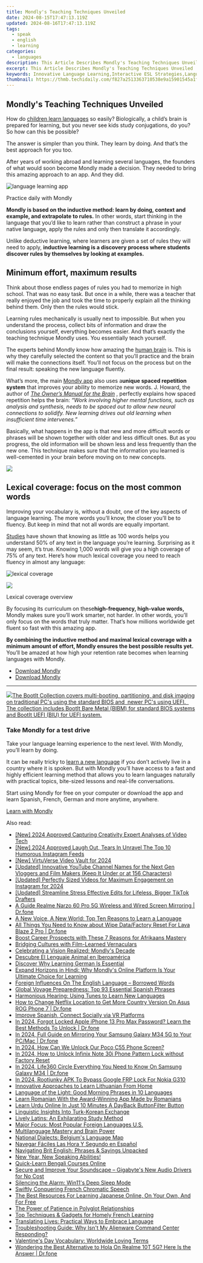 ```yaml
---
title: Mondly's Teaching Techniques Unveiled
date: 2024-08-15T17:47:13.119Z
updated: 2024-08-16T17:47:13.119Z
tags:
  - speak
  - english
  - learning
categories:
  - languages
description: This Article Describes Mondly's Teaching Techniques Unveiled
excerpt: This Article Describes Mondly's Teaching Techniques Unveiled
keywords: Innovative Language Learning,Interactive ESL Strategies,Language Education Technology,Cutting-Edge Linguistic Pedagogy,Augmented Language Curriculum,Dynamic Vocabulary Building Tools,Engaging Language Apps for Learners
thumbnail: https://thmb.techidaily.com/f827a2513363710538e9a15901545a1f6478c686bd6bb8d68f0e5c1da41a0c90.jpg
---
```


## Mondly's Teaching Techniques Unveiled

 How do [children learn languages](https://shop.mondly.com/affiliate.php?ACCOUNT=ATISTUDI&AFFILIATE=108875&PATH=https://www.mondly.com?AFFILIATE=108875) so easily? Biologically, a child’s brain is prepared for learning, but you never see kids study conjugations, do you? So how can this be possible?

 The answer is simpler than you think. They learn by doing. And that’s the best approach for you too.



 After years of working abroad and learning several languages, the founders of what would soon become Mondly made a decision. They needed to bring this amazing approach to an app. And they did.

![language learning app](https://edge.mondly.com/blog/wp-content/uploads/2021/01/language-learning-app-960x761.png "The Learning Method Behind Mondly 4")

 Practice daily with Mondly

 **Mondly is based on the inductive method: learn by doing, context and example, and extrapolate to rules.** In other words, start thinking in the language that you’d like to learn rather than construct a phrase in your native language, apply the rules and only then translate it accordingly.

 Unlike deductive learning, where learners are given a set of rules they will need to apply, **inductive learning is a discovery process where students discover rules by themselves by looking at examples.**

## Minimum effort, maximum results

 Think about those endless pages of rules you had to memorize in high school. That was no easy task. But once in a while, there was a teacher that really enjoyed the job and took the time to properly explain all the thinking behind them. Only then the rules would stick.

 Learning rules mechanically is usually next to impossible. But when you understand the process, collect bits of information and draw the conclusions yourself, everything becomes easier. And that’s exactly the teaching technique Mondly uses. You essentially teach yourself.

 The experts behind Mondly know how amazing the [human brain](https://shop.mondly.com/affiliate.php?ACCOUNT=ATISTUDI&AFFILIATE=108875&PATH=https://www.mondly.com?AFFILIATE=108875) is. This is why they carefully selected the content so that you’ll practice and the brain will make the connections itself. You’ll not focus on the process but on the final result: speaking the new language fluently.

 What’s more, the main [Mondly app](https://app.adjust.io/5ixfg4k?campaign=blog-post-id-6181&fallback=https%3A%2F%2Fapp.mondly.com?avangate%5Fsrc=blog-post-id-6181&redirect%5Fandroid=https%3A%2F%2Fplay.google.com%2Fstore%2Fapps%2Fdetails%3Fid%3Dcom.atistudios.mondly.languages&redirect%5Fios=https%3A%2F%2Fitunes.apple.com%2Fapp%2Fid987873536&redirect%5Fmacos=https%3A%2F%2Fapp.mondly.com?avangate%5Fsrc=blog-post-id-6181) also uses a**unique spaced repetition system** that improves your ability to memorize new words. J. Howard, the author of [_The Owner’s Manual for the Brain_](https://www.amazon.com/Owners-Manual-Brain-4th-Performance/dp/0062227351) , perfectly explains how spaced repetition helps the brain: _“Work involving higher mental functions, such as analysis and synthesis, needs to be spaced out to allow new neural connections to solidify. New learning drives out old learning when insufficient time intervenes.”_

 Basically, what happens in the app is that new and more difficult words or phrases will be shown together with older and less difficult ones. But as you progress, the old information will be shown less and less frequently than the new one. This technique makes sure that the information you learned is well-cemented in your brain before moving on to new concepts.

<!-- affiliate ads begin -->
<a href="https://shop.copernic.com/order/checkout.php?PRODS=41033095&QTY=1&AFFILIATE=108875&CART=1"><img src="https://secure.2checkout.com/images/merchant/8d30aa96e72440759f74bd2306c1fa3d/Copernic-2023-Affiliate-728x90-Advanced-3YR.png" border="0"></a>
<!-- affiliate ads end -->
## Lexical coverage: focus on the most common words

 Improving your vocabulary is, without a doubt, one of the key aspects of language learning. The more words you’ll know, the closer you’ll be to fluency. But keep in mind that not all words are equally important.

[Studies](https://academic.oup.com/applij/article-abstract/34/4/457/199564?redirectedFrom=fulltext) have shown that knowing as little as 100 words helps you understand 50% of any text in the language you’re learning. Surprising as it may seem, it’s true. Knowing 1,000 words will give you a high coverage of 75% of any text. Here’s how much lexical coverage you need to reach fluency in almost any language:

![lexical coverage](https://edge.mondly.com/blog/wp-content/uploads/2021/10/lexical-coverage-960x761.png "The Learning Method Behind Mondly 5")
<!-- affiliate ads begin -->
<a href="https://store.revouninstaller.com/order/checkout.php?PRODS=28010250&QTY=1&AFFILIATE=108875&CART=1"><img src="https://secure.avangate.com/images/merchant/4282ec8de8c9be897e7aff4aa231b1a4/336__280a.jpg" border="0"></a>
<!-- affiliate ads end -->

 Lexical coverage overview

 By focusing its curriculum on these**high-frequency, high-value words,** Mondly makes sure you’ll work smarter, not harder. In other words, you’ll only focus on the words that truly matter. That’s how millions worldwide get fluent so fast with this amazing app.

 **By combining the inductive method and maximal lexical coverage with a minimum amount of effort, Mondly ensures the best possible results yet.**  You’ll be amazed at how high your retention rate becomes when learning languages with Mondly.

* [Download Mondly](https://www.facebook.com/sharer/sharer.php?u=https%3A%2F%2Fwww.mondly.com%2Fblog%2Flearning-method-mondly%2F&t=The+Learning+Method+Behind+Mondly "Share on Facebook")
* [Download Mondly](https://shop.mondly.com/affiliate.php?ACCOUNT=ATISTUDI&AFFILIATE=108875&PATH=https://www.mondly.com?AFFILIATE=108875)

---

<!-- affiliate ads begin -->
<a href="https://secure.2checkout.com/order/checkout.php?PRODS=45152810&QTY=1&AFFILIATE=108875&CART=1"> <img src="https://secure.avangate.com/images/merchant/842ca578342915ccb8ae069595ba7233/products/copy_bootit-ss1_178x139.jpg" border="0">The BootIt Collection covers multi-booting, partitioning, and disk imaging on traditional PC's using the standard BIOS and  newer PC's using UEFI.   The collection includes BootIt Bare Metal (BIBM) for standard BIOS systems and BootIt UEFI (BIU) for UEFI system. 
</a>
<!-- affiliate ads end -->
### Take Mondly for a test drive

 Take your language learning experience to the next level. With Mondly, you’ll learn by doing.

 It can be really tricky to [learn a new language](https://shop.mondly.com/affiliate.php?ACCOUNT=ATISTUDI&AFFILIATE=108875&PATH=https://www.mondly.com?AFFILIATE=108875) if you don’t actively live in a country where it is spoken. But with Mondly you’ll have access to a fast and highly efficient learning method that allows you to learn languages naturally with practical topics, bite-sized lessons and real-life conversations.

 Start using Mondly for free on your computer or download the app and learn Spanish, French, German and more anytime, anywhere.

[Learn with Mondly](https://adjt.mondly.com/5ixfg4k?campaign=blog-post-id-6181&fallback=https%3A%2F%2Fapp.mondly.com%3Futm%5Fmedium%3Dblog%5Fblog-post-id-6181%26utm%5Fsource%3Dblog-post-id-6181&redirect%5Fmacos=https%3A%2F%2Fapp.mondly.com%3Futm%5Fmedium%3Dblog%5Fblog-post-id-6181%26utm%5Fsource%3Dblog-post-id-6181&redirect%5Fandroid=https%3A%2F%2Fplay.google.com%2Fstore%2Fapps%2Fdetails%3Fid%3Dcom.atistudios.mondly.languages%3Futm%5Fmedium%3Dblog%5Fblog-post-id-6181%26utm%5Fsource%3Dblog-post-id-6181&redirect%5Fios=https%3A%2F%2Fapps.apple.com%2Fapp%2Fapple-store%2Fid987873536%3Fpt%3D78954800%26ct%3Dblog-post-id-6181%26mt%3D8 "Learn with Mondly")

<ins class="adsbygoogle"
     style="display:block"
     data-ad-format="autorelaxed"
     data-ad-client="ca-pub-7571918770474297"
     data-ad-slot="1223367746"></ins>



<ins class="adsbygoogle"
     style="display:block"
     data-ad-client="ca-pub-7571918770474297"
     data-ad-slot="8358498916"
     data-ad-format="auto"
     data-full-width-responsive="true"></ins>

<span class="atpl-alsoreadstyle">Also read:</span>
<div><ul>
<li><a href="https://remote-screen-capture.techidaily.com/new-2024-approved-capturing-creativity-expert-analyses-of-video-tech/"><u>[New] 2024 Approved  Capturing Creativity  Expert Analyses of Video Tech</u></a></li>
<li><a href="https://instagram-video-recordings.techidaily.com/new-2024-approved-laugh-out-tears-in-unravel-the-top-10-humorous-instagram-feeds/"><u>[New] 2024 Approved  Laugh Out, Tears In  Unravel The Top 10 Humorous Instagram Feeds</u></a></li>
<li><a href="https://remote-screen-capture.techidaily.com/new-virtuverse-video-vault-for-2024/"><u>[New] VirtuVerse Video Vault for 2024</u></a></li>
<li><a href="https://facebook-video-footage.techidaily.com/updated-innovative-youtube-channel-names-for-the-next-gen-vloggers-and-film-makers-keep-it-under-or-at-156-characters/"><u>[Updated] Innovative YouTube Channel Names for the Next Gen Vloggers and Film Makers (Keep It Under or at 156 Characters)</u></a></li>
<li><a href="https://instagram-video-recordings.techidaily.com/updated-perfectly-sized-videos-for-maximum-engagement-on-instagram-for-2024/"><u>[Updated] Perfectly Sized Videos for Maximum Engagement on Instagram for 2024</u></a></li>
<li><a href="https://some-skills.techidaily.com/updated-streamline-stress-effective-edits-for-lifeless-bigger-tiktok-drafters/"><u>[Updated] Streamline Stress  Effective Edits for Lifeless, Bigger TikTok Drafters</u></a></li>
<li><a href="https://screen-mirror.techidaily.com/a-guide-realme-narzo-60-pro-5g-wireless-and-wired-screen-mirroring-drfone-by-drfone-android/"><u>A Guide Realme Narzo 60 Pro 5G Wireless and Wired Screen Mirroring | Dr.fone</u></a></li>
<li><a href="https://mondly-stories.techidaily.com/a-new-voice-a-new-world-top-ten-reasons-to-learn-a-language/"><u>A New Voice, A New World: Top Ten Reasons to Learn a Language</u></a></li>
<li><a href="https://phone-solutions.techidaily.com/all-things-you-need-to-know-about-wipe-datafactory-reset-for-lava-blaze-2-pro-drfone-by-drfone-reset-android-reset-android/"><u>All Things You Need to Know about Wipe Data/Factory Reset For Lava Blaze 2 Pro | Dr.fone</u></a></li>
<li><a href="https://mondly-stories.techidaily.com/boost-career-prospects-with-these-7-reasons-for-afrikaans-mastery/"><u>Boost Career Prospects with These 7 Reasons for Afrikaans Mastery</u></a></li>
<li><a href="https://mondly-stories.techidaily.com/bridging-cultures-with-film-learned-vernaculars/"><u>Bridging Cultures with Film-Learned Vernaculars</u></a></li>
<li><a href="https://mondly-stories.techidaily.com/celebrating-a-vision-realized-mondlys-decade/"><u>Celebrating a Vision Realized: Mondly's Decade</u></a></li>
<li><a href="https://mondly-stories.techidaily.com/descubre-el-lenguaje-animal-en-iberoamerica/"><u>Descubre El Lenguaje Animal en Iberoamérica</u></a></li>
<li><a href="https://mondly-stories.techidaily.com/discover-why-learning-german-is-essential/"><u>Discover Why Learning German Is Essential</u></a></li>
<li><a href="https://mondly-stories.techidaily.com/expand-horizons-in-hindi-why-mondlys-online-platform-is-your-ultimate-choice-for-learning/"><u>Expand Horizons in Hindi: Why Mondly's Online Platform Is Your Ultimate Choice for Learning</u></a></li>
<li><a href="https://mondly-stories.techidaily.com/foreign-influences-on-the-english-language-borrowed-words/"><u>Foreign Influences On The English Language – Borrowed Words</u></a></li>
<li><a href="https://mondly-stories.techidaily.com/global-voyage-preparedness-top-93-essential-spanish-phrases/"><u>Global Voyage Preparedness: Top 93 Essential Spanish Phrases</u></a></li>
<li><a href="https://mondly-stories.techidaily.com/harmonious-hearing-using-tunes-to-learn-new-languages/"><u>Harmonious Hearing: Using Tunes to Learn New Languages</u></a></li>
<li><a href="https://fake-location.techidaily.com/how-to-change-netflix-location-to-get-more-country-version-on-asus-rog-phone-7-drfone-by-drfone-virtual-android/"><u>How to Change Netflix Location to Get More Country Version On Asus ROG Phone 7 | Dr.fone</u></a></li>
<li><a href="https://mondly-stories.techidaily.com/improve-spanish-connect-socially-via-vr-platforms/"><u>Improve Spanish, Connect Socially via VR Platforms</u></a></li>
<li><a href="https://iphone-unlock.techidaily.com/in-2024-forgot-locked-apple-iphone-13-pro-max-password-learn-the-best-methods-to-unlock-drfone-by-drfone-ios/"><u>In 2024, Forgot Locked Apple iPhone 13 Pro Max Password? Learn the Best Methods To Unlock | Dr.fone</u></a></li>
<li><a href="https://screen-mirror.techidaily.com/in-2024-full-guide-on-mirroring-your-samsung-galaxy-m34-5g-to-your-pcmac-drfone-by-drfone-android/"><u>In 2024, Full Guide on Mirroring Your Samsung Galaxy M34 5G to Your PC/Mac | Dr.fone</u></a></li>
<li><a href="https://easy-unlock-android.techidaily.com/in-2024-how-can-we-unlock-our-poco-c55-phone-screen-by-drfone-android/"><u>In 2024, How Can We Unlock Our Poco C55 Phone Screen?</u></a></li>
<li><a href="https://unlock-android.techidaily.com/in-2024-how-to-unlock-infinix-note-30i-phone-pattern-lock-without-factory-reset-by-drfone-android/"><u>In 2024, How to Unlock Infinix Note 30i Phone Pattern Lock without Factory Reset</u></a></li>
<li><a href="https://phone-solutions.techidaily.com/in-2024-life360-circle-everything-you-need-to-know-on-samsung-galaxy-m34-drfone-by-drfone-virtual-android/"><u>In 2024, Life360 Circle Everything You Need to Know On Samsung Galaxy M34 | Dr.fone</u></a></li>
<li><a href="https://easy-unlock-android.techidaily.com/in-2024-rootjunky-apk-to-bypass-google-frp-lock-for-nokia-g310-by-drfone-android/"><u>In 2024, Rootjunky APK To Bypass Google FRP Lock For Nokia G310</u></a></li>
<li><a href="https://mondly-stories.techidaily.com/innovative-approaches-to-learn-lithuanian-from-home/"><u>Innovative Approaches to Learn Lithuanian From Home</u></a></li>
<li><a href="https://mondly-stories.techidaily.com/language-of-the-light-good-morning-phrases-in-10-languages/"><u>Language of the Light: Good Morning Phrases in 10 Languages</u></a></li>
<li><a href="https://mondly-stories.techidaily.com/learn-romanian-with-the-award-winning-app-made-by-romanians/"><u>Learn Romanian With the Award-Winning App Made by Romanians</u></a></li>
<li><a href="https://mondly-stories.techidaily.com/learn-urdu-online-in-just-10-minutes-a-dayback-buttonfilter-button/"><u>Learn Urdu Online In Just 10 Minutes A DayBack ButtonFilter Button</u></a></li>
<li><a href="https://mondly-stories.techidaily.com/linguistic-insights-into-turk-korean-exchange/"><u>Linguistic Insights Into Turk-Korean Exchange</u></a></li>
<li><a href="https://mondly-stories.techidaily.com/lively-latins-an-exhilarating-study-method/"><u>Lively Latins: An Exhilarating Study Method</u></a></li>
<li><a href="https://mondly-stories.techidaily.com/1719575079088-major-focus-most-popular-foreign-languages-us/"><u>Major Focus: Most Popular Foreign Languages U.S.</u></a></li>
<li><a href="https://mondly-stories.techidaily.com/multilanguage-mastery-and-brain-power/"><u>Multilanguage Mastery and Brain Power</u></a></li>
<li><a href="https://mondly-stories.techidaily.com/national-dialects-belgiums-language-map/"><u>National Dialects: Belgium's Language Map</u></a></li>
<li><a href="https://mondly-stories.techidaily.com/navegar-faciles-las-hora-y-segundo-en-espanol/"><u>Navegar Fáciles Las Hora Y Segundo en Español</u></a></li>
<li><a href="https://mondly-stories.techidaily.com/navigating-brit-english-phrases-and-sayings-unpacked/"><u>Navigating Brit English: Phrases & Sayings Unpacked</u></a></li>
<li><a href="https://mondly-stories.techidaily.com/1719578961026-new-year-new-speaking-abilities/"><u>New Year, New Speaking Abilities!</u></a></li>
<li><a href="https://mondly-stories.techidaily.com/quick-learn-bengali-courses-online/"><u>Quick-Learn Bengali Courses Online</u></a></li>
<li><a href="https://win-dash.techidaily.com/1722977483642-secure-and-improve-your-soundscape-gigabytes-new-audio-drivers-for-no-cost/"><u>Secure and Improve Your Soundscape – Gigabyte's New Audio Drivers for No Cost</u></a></li>
<li><a href="https://common-error.techidaily.com/silencing-the-alarm-win11s-deep-sleep-mode/"><u>Silencing the Alarm: Win11's Deep Sleep Mode</u></a></li>
<li><a href="https://mondly-stories.techidaily.com/swiftly-conquering-french-chromatic-speech/"><u>Swiftly Conquering French Chromatic Speech</u></a></li>
<li><a href="https://mondly-stories.techidaily.com/the-best-resources-for-learning-japanese-online-on-your-own-and-for-free/"><u>The Best Resources For Learning Japanese Online, On Your Own, And For Free</u></a></li>
<li><a href="https://mondly-stories.techidaily.com/the-power-of-patience-in-polyglot-relationships/"><u>The Power of Patience in Polyglot Relationships</u></a></li>
<li><a href="https://mondly-stories.techidaily.com/top-techniques-and-gadgets-for-homely-french-learning/"><u>Top Techniques & Gadgets for Homely French Learning</u></a></li>
<li><a href="https://mondly-stories.techidaily.com/translating-lives-practical-ways-to-embrace-language/"><u>Translating Lives: Practical Ways to Embrace Language</u></a></li>
<li><a href="https://program-issues.techidaily.com/troubleshooting-guide-why-isnt-my-alienware-command-center-responding/"><u>Troubleshooting Guide: Why Isn't My Alienware Command Center Responding?</u></a></li>
<li><a href="https://mondly-stories.techidaily.com/valentines-day-vocabulary-worldwide-loving-terms/"><u>Valentine's Day Vocabulary: Worldwide Loving Terms</u></a></li>
<li><a href="https://fake-location.techidaily.com/wondering-the-best-alternative-to-hola-on-realme-10t-5g-here-is-the-answer-drfone-by-drfone-virtual-android/"><u>Wondering the Best Alternative to Hola On Realme 10T 5G? Here Is the Answer | Dr.fone</u></a></li>
</ul></div>
